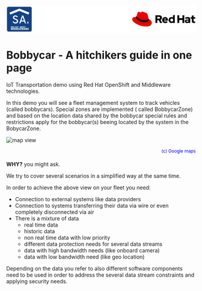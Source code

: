 ![Red Hat logo supposed to be here][logo]

# Bobbycar - A hitchikers guide in one page

IoT Transportation demo using Red Hat OpenShift and Middleware technologies.

In this demo you will see a fleet management system to track vehicles (called bobbycars). Special zones are implemented ( called BobbycarZone) and based on the location data shared by the bobbycar special rules and restrictions apply for the bobbycar(s) beeing located by the system in the BobycarZone.


![map view][02_map] <div style="text-align: right"><sup><span style="color:blue">(c) Google maps</span></sup></div>

[02_map]: images/02_map.png "bobbycar map view"

**WHY?** you might ask.

We try to cover several scenarios in a simplified way at the same time.

In order to achieve the above view on your fleet you need:
+ Connection to external systems like data providers
+ Connection to systems transferring their data via wire or even completely disconnected via air
+ There is a mixture of data
  + real time data
  + historic data
  + non real time data with low priority
  + different data protection needs for several data streams
  + data with high bandwidth needs (like onboard camera)
  + data with low bandwidth need (like geo location)

Depending on the data you refer to also different software components need to be used in order to address the several data stream constraints and applying security needs.


[logo]: images/rh_manuela_logo.png "I should be on the top"
